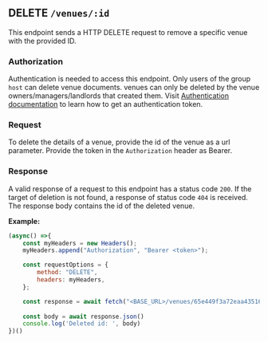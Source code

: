 ## DELETE `/venues/:id`

This endpoint sends a HTTP DELETE request to remove a specific venue with the provided ID.

### Authorization
Authentication is needed to access this endpoint. Only users of the group `host` can delete venue documents. venues can only be deleted by the venue owners/managers/landlords that created them.  Visit [Authentication documentation](../../../authentication/authentication.md) to learn how to get an authentication token.

### Request
To delete the details of a venue, provide the id of the venue as a url parameter. Provide the token in the `Authorization` header as Bearer. 

### Response
A valid response of a request to this endpoint has a status code `200`. If the target of deletion is not found, a response of status code `404` is received. The response body contains the id of the deleted venue.

**Example:**

```javascript
(async() =>{
    const myHeaders = new Headers();
    myHeaders.append("Authorization", "Bearer <token>");

    const requestOptions = {
        method: "DELETE",
        headers: myHeaders,
    };

    const response = await fetch("<BASE_URL>/venues/65e449f3a72eaa435166c76c", requestOptions)
    
    const body = await response.json()
    console.log('Deleted id: ', body)
})()
```
